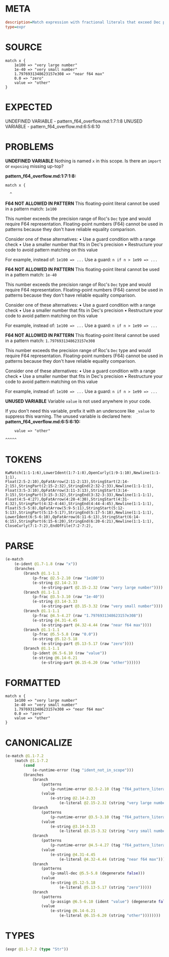 # META
~~~ini
description=Match expression with fractional literals that exceed Dec precision
type=expr
~~~
# SOURCE
~~~roc
match x {
    1e100 => "very large number"
    1e-40 => "very small number"
    1.7976931348623157e308 => "near f64 max"
    0.0 => "zero"
    value => "other"
}
~~~
# EXPECTED
UNDEFINED VARIABLE - pattern_f64_overflow.md:1:7:1:8
UNUSED VARIABLE - pattern_f64_overflow.md:6:5:6:10
# PROBLEMS
**UNDEFINED VARIABLE**
Nothing is named `x` in this scope.
Is there an `import` or `exposing` missing up-top?

**pattern_f64_overflow.md:1:7:1:8:**
```roc
match x {
```
      ^


**F64 NOT ALLOWED IN PATTERN**
This floating-point literal cannot be used in a pattern match: `1e100`

This number exceeds the precision range of Roc's `Dec` type and would require F64 representation. Floating-point numbers (F64) cannot be used in patterns because they don't have reliable equality comparison.

Consider one of these alternatives:
• Use a guard condition with a range check
• Use a smaller number that fits in Dec's precision
• Restructure your code to avoid pattern matching on this value

For example, instead of:
`1e100 => ...`
Use a guard:
`n if n > 1e99 => ...`

**F64 NOT ALLOWED IN PATTERN**
This floating-point literal cannot be used in a pattern match: `1e-40`

This number exceeds the precision range of Roc's `Dec` type and would require F64 representation. Floating-point numbers (F64) cannot be used in patterns because they don't have reliable equality comparison.

Consider one of these alternatives:
• Use a guard condition with a range check
• Use a smaller number that fits in Dec's precision
• Restructure your code to avoid pattern matching on this value

For example, instead of:
`1e100 => ...`
Use a guard:
`n if n > 1e99 => ...`

**F64 NOT ALLOWED IN PATTERN**
This floating-point literal cannot be used in a pattern match: `1.7976931348623157e308`

This number exceeds the precision range of Roc's `Dec` type and would require F64 representation. Floating-point numbers (F64) cannot be used in patterns because they don't have reliable equality comparison.

Consider one of these alternatives:
• Use a guard condition with a range check
• Use a smaller number that fits in Dec's precision
• Restructure your code to avoid pattern matching on this value

For example, instead of:
`1e100 => ...`
Use a guard:
`n if n > 1e99 => ...`

**UNUSED VARIABLE**
Variable ``value`` is not used anywhere in your code.

If you don't need this variable, prefix it with an underscore like `_value` to suppress this warning.
The unused variable is declared here:
**pattern_f64_overflow.md:6:5:6:10:**
```roc
    value => "other"
```
    ^^^^^


# TOKENS
~~~zig
KwMatch(1:1-1:6),LowerIdent(1:7-1:8),OpenCurly(1:9-1:10),Newline(1:1-1:1),
Float(2:5-2:10),OpFatArrow(2:11-2:13),StringStart(2:14-2:15),StringPart(2:15-2:32),StringEnd(2:32-2:33),Newline(1:1-1:1),
Float(3:5-3:10),OpFatArrow(3:11-3:13),StringStart(3:14-3:15),StringPart(3:15-3:32),StringEnd(3:32-3:33),Newline(1:1-1:1),
Float(4:5-4:27),OpFatArrow(4:28-4:30),StringStart(4:31-4:32),StringPart(4:32-4:44),StringEnd(4:44-4:45),Newline(1:1-1:1),
Float(5:5-5:8),OpFatArrow(5:9-5:11),StringStart(5:12-5:13),StringPart(5:13-5:17),StringEnd(5:17-5:18),Newline(1:1-1:1),
LowerIdent(6:5-6:10),OpFatArrow(6:11-6:13),StringStart(6:14-6:15),StringPart(6:15-6:20),StringEnd(6:20-6:21),Newline(1:1-1:1),
CloseCurly(7:1-7:2),EndOfFile(7:2-7:2),
~~~
# PARSE
~~~clojure
(e-match
	(e-ident @1.7-1.8 (raw "x"))
	(branches
		(branch @1.1-1.1
			(p-frac @2.5-2.10 (raw "1e100"))
			(e-string @2.14-2.33
				(e-string-part @2.15-2.32 (raw "very large number"))))
		(branch @1.1-1.1
			(p-frac @3.5-3.10 (raw "1e-40"))
			(e-string @3.14-3.33
				(e-string-part @3.15-3.32 (raw "very small number"))))
		(branch @1.1-1.1
			(p-frac @4.5-4.27 (raw "1.7976931348623157e308"))
			(e-string @4.31-4.45
				(e-string-part @4.32-4.44 (raw "near f64 max"))))
		(branch @1.1-1.1
			(p-frac @5.5-5.8 (raw "0.0"))
			(e-string @5.12-5.18
				(e-string-part @5.13-5.17 (raw "zero"))))
		(branch @1.1-1.1
			(p-ident @6.5-6.10 (raw "value"))
			(e-string @6.14-6.21
				(e-string-part @6.15-6.20 (raw "other"))))))
~~~
# FORMATTED
~~~roc
match x {
	1e100 => "very large number"
	1e-40 => "very small number"
	1.7976931348623157e308 => "near f64 max"
	0.0 => "zero"
	value => "other"
}
~~~
# CANONICALIZE
~~~clojure
(e-match @1.1-7.2
	(match @1.1-7.2
		(cond
			(e-runtime-error (tag "ident_not_in_scope")))
		(branches
			(branch
				(patterns
					(p-runtime-error @2.5-2.10 (tag "f64_pattern_literal") (degenerate false)))
				(value
					(e-string @2.14-2.33
						(e-literal @2.15-2.32 (string "very large number")))))
			(branch
				(patterns
					(p-runtime-error @3.5-3.10 (tag "f64_pattern_literal") (degenerate false)))
				(value
					(e-string @3.14-3.33
						(e-literal @3.15-3.32 (string "very small number")))))
			(branch
				(patterns
					(p-runtime-error @4.5-4.27 (tag "f64_pattern_literal") (degenerate false)))
				(value
					(e-string @4.31-4.45
						(e-literal @4.32-4.44 (string "near f64 max")))))
			(branch
				(patterns
					(p-small-dec @5.5-5.8 (degenerate false)))
				(value
					(e-string @5.12-5.18
						(e-literal @5.13-5.17 (string "zero")))))
			(branch
				(patterns
					(p-assign @6.5-6.10 (ident "value") (degenerate false)))
				(value
					(e-string @6.14-6.21
						(e-literal @6.15-6.20 (string "other"))))))))
~~~
# TYPES
~~~clojure
(expr @1.1-7.2 (type "Str"))
~~~
